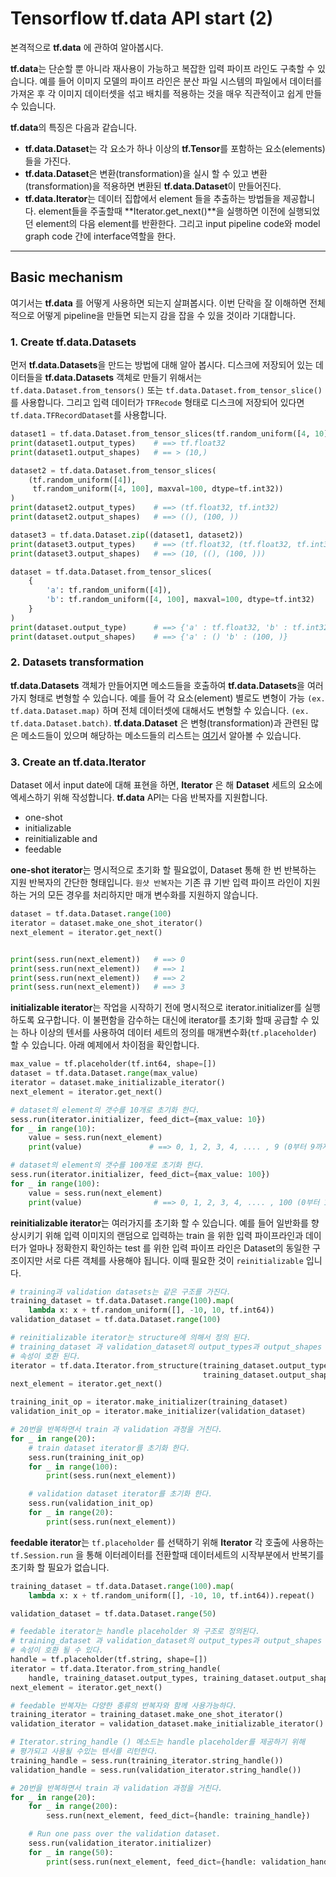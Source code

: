 # Tensorflow tf.data API start (2)

본격적으로 **tf.data** 에 관하여 알아봅시다.

**tf.data**는 단순할 뿐 아니라 재사용이 가능하고 복잡한 입력 파이프 라인도 구축할 수 있습니다. 예를 들어 이미지 모델의 파이프 라인은 분산 파일 시스템의 파일에서 데이터를 가져온 후 각 이미지 데이터셋을 섞고 배치를 적용하는 것을 매우 직관적이고 쉽게 만들 수 있습니다.

**tf.data**의 특징은 다음과 같습니다.

- **tf.data.Dataset**는 각 요소가 하나 이상의 **tf.Tensor**를 포함하는 요소(elements)들을 가진다.
- **tf.data.Dataset**은 변환(transformation)을 실시 할 수 있고 변환(transformation)을 적용하면 변환된 **tf.data.Dataset**이 만들어진다.
- **tf.data.Iterator**는 데이터 집합에서 element 들을 추출하는 방법들을 제공합니다. element들을 주출할때 **Iterator.get_next()**을 실행하면 이전에 실행되었던 element의 다음 element를 반환한다. 그리고 input pipeline code와 model graph code 간에 interface역할을 한다.

---

## Basic mechanism

여기서는 **tf.data** 를 어떻게 사용하면 되는지 살펴봅시다. 이번 단락을 잘 이해하면 전체적으로 어떻게 pipeline을 만들면 되는지 감을 잡을 수 있을 것이라 기대합니다.

### 1. Create tf.data.Datasets

먼저 **tf.data.Datasets**을 만드는 방법에 대해 알아 봅시다. 디스크에 저장되어 있는 데이터들을 **tf.data.Datasets** 객체로 만들기 위해서는 `tf.data.Dataset.from_tensors()` 또는 `tf.data.Dataset.from_tensor_slice()` 를 사용합니다. 그리고 입력 데이터가 `TFRecode` 형태로 디스크에 저장되어 있다면 `tf.data.TFRecordDataset`를 사용합니다.

```python
dataset1 = tf.data.Dataset.from_tensor_slices(tf.random_uniform([4, 10]))
print(dataset1.output_types)    # ==> tf.float32
print(dataset1.output_shapes)   # == > (10,)

dataset2 = tf.data.Dataset.from_tensor_slices(
    (tf.random_uniform([4]),
     tf.random_uniform([4, 100], maxval=100, dtype=tf.int32))
)
print(dataset2.output_types)    # ==> (tf.float32, tf.int32)
print(dataset2.output_shapes)   # ==> ((), (100, ))

dataset3 = tf.data.Dataset.zip((dataset1, dataset2))
print(dataset3.output_types)    # ==> (tf.float32, (tf.float32, tf.int32))
print(dataset3.output_shapes)   # ==> (10, ((), (100, )))
```

```python
dataset = tf.data.Dataset.from_tensor_slices(
    {
        'a': tf.random_uniform([4]),
        'b': tf.random_uniform([4, 100], maxval=100, dtype=tf.int32)
    }
)
print(dataset.output_type)      # ==> {'a' : tf.float32, 'b' : tf.int32}
print(dataset.output_shapes)    # ==> {'a' : () 'b' : (100, )}
```

### 2. Datasets transformation

**tf.data.Datasets** 객체가 만들어지면 메소드들을 호출하여 **tf.data.Datasets**을 여러 가지 형태로 변형할 수 있습니다. 예를 들어 각 요소(element) 별로도 변형이 가능 `(ex. tf.data.Dataset.map)` 하며 전체 데이터셋에 대해서도 변형할 수 있습니다. `(ex. tf.data.Dataset.batch)`. **tf.data.Dataset** 은 변형(transformation)과 관련된 많은 메소드들이 있으며 해당하는 메소드들의 리스트는 [여기](https://www.tensorflow.org/api_docs/python/tf/data/Dataset)서 알아볼 수 있습니다.  

### 3. Create an tf.data.Iterator

Dataset 에서 input date에 대해 표현을 하면, **Iterator** 은 해 **Dataset** 세트의 요소에 엑세스하기 위해 작성합니다. **tf.data** API는 다음 반복자를 지원합니다.

- one-shot
- initializable
- reinitializable and
- feedable

**one-shot iterator**는 명시적으로 초기화 할 필요없이, Dataset 통해 한 번 반복하는 지원 반복자의 간단한 형태입니다. `원샷 반복자`는 기존 큐 기반 입력 파이프 라인이 지원하는 거의 모든 경우를 처리하지만 매개 변수화를 지원하지 않습니다.

```python
dataset = tf.data.Dataset.range(100)
iterator = dataset.make_one_shot_iterator()
next_element = iterator.get_next()


print(sess.run(next_element))   # ==> 0
print(sess.run(next_element))   # ==> 1
print(sess.run(next_element))   # ==> 2
print(sess.run(next_element))   # ==> 3
```

**initializable iterator**는 작업을 시작하기 전에 명시적으로 iterator.initializer를 실행하도록 요구합니다. 이 불편함을 감수하는 대신에 iterator를 초기화 할때 공급할 수 있는 하나 이상의 텐서를 사용하여 데이터 세트의 정의를 매개변수화(`tf.placeholder`) 할 수 있습니다. 아래 예제에서 차이점을 확인합니다.

```python
max_value = tf.placeholder(tf.int64, shape=[])
dataset = tf.data.Dataset.range(max_value)
iterator = dataset.make_initializable_iterator()
next_element = iterator.get_next()

# dataset의 element의 갯수를 10개로 초기화 한다.
sess.run(iterator.initializer, feed_dict={max_value: 10})
for _ in range(10):
    value = sess.run(next_element)
    print(value)               # ==> 0, 1, 2, 3, 4, .... , 9 (0부터 9까지)

# dataset의 element의 갯수를 100개로 초기화 한다.
sess.run(iterator.initializer, feed_dict={max_value: 100})
for _ in range(100):
    value = sess.run(next_element)
    print(value)                # ==> 0, 1, 2, 3, 4, .... , 100 (0부터 100까지)
```

**reinitializable iterator**는 여러가지를 초기화 할 수 있습니다. 예를 들어 일반화를 향상시키기 위해 입력 이미지의 랜덤으로 입력하는 train 을 위한 입력 파이프라인과 데이터가 얼마나 정확한지 확인하는 test 를 위한 입력 파이프 라인은 Dataset의 동일한 구조이지만 서로 다른 객체를 사용해야 됩니다. 이때 필요한 것이 `reinitializable` 입니다.

```python
# training과 validation datasets는 같은 구조를 가진다.
training_dataset = tf.data.Dataset.range(100).map(
    lambda x: x + tf.random_uniform([], -10, 10, tf.int64))
validation_dataset = tf.data.Dataset.range(100)

# reinitializable iterator는 structure에 의해서 정의 된다.
# training_dataset 과 validation_dataset의 output_types과 output_shapes
# 속성이 호환 된다.
iterator = tf.data.Iterator.from_structure(training_dataset.output_types,
                                           training_dataset.output_shapes)
next_element = iterator.get_next()

training_init_op = iterator.make_initializer(training_dataset)
validation_init_op = iterator.make_initializer(validation_dataset)

# 20번을 반복하면서 train 과 validation 과정을 거친다.
for _ in range(20):
    # train dataset iterator를 초기화 한다.
    sess.run(training_init_op)
    for _ in range(100):
        print(sess.run(next_element))

    # validation dataset iterator를 초기화 한다.
    sess.run(validation_init_op)
    for _ in range(20):
        print(sess.run(next_element))
```

**feedable iterator**는 `tf.placeholder` 를 선택하기 위해 **Iterator** 각 호출에 사용하는 `tf.Session.run` 을 통해 이터레이터를 전환할때 데이터세트의 시작부분에서 반복기를 초기화 할 필요가 없습니다.

```python
training_dataset = tf.data.Dataset.range(100).map(
    lambda x: x + tf.random_uniform([], -10, 10, tf.int64)).repeat()

validation_dataset = tf.data.Dataset.range(50)

# feedable iterator는 handle placeholder 와 구조로 정의된다.
# training_dataset 과 validation_dataset의 output_types과 output_shapes
# 속성이 호환 될 수 있다.
handle = tf.placeholder(tf.string, shape=[])
iterator = tf.data.Iterator.from_string_handle(
    handle, training_dataset.output_types, training_dataset.output_shapes)
next_element = iterator.get_next()

# feedable 반복자는 다양한 종류의 반복자와 함께 사용가능하다.
training_iterator = training_dataset.make_one_shot_iterator()
validation_iterator = validation_dataset.make_initializable_iterator()

# Iterator.string_handle () 메소드는 handle placeholder를 제공하기 위해
# 평가되고 사용될 수있는 텐서를 리턴한다.
training_handle = sess.run(training_iterator.string_handle())
validation_handle = sess.run(validation_iterator.string_handle())

# 20번을 반복하면서 train 과 validation 과정을 거친다.
for _ in range(20):
    for _ in range(200):
        sess.run(next_element, feed_dict={handle: training_handle})

    # Run one pass over the validation dataset.
    sess.run(validation_iterator.initializer)
    for _ in range(50):
        print(sess.run(next_element, feed_dict={handle: validation_handle}))
```